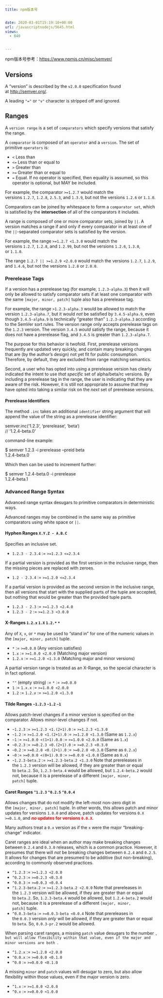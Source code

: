 ```yaml
---
title: npm版本号


date: 2020-03-01T15:19:10+00:00
url: /javascriptnodejs/5645.html
views:
  - 840


---
```

npm版本号参考：https://www.npmjs.cn/misc/semver/

## Versions

A &#8220;version&#8221; is described by the `v2.0.0` specification found at <http://semver.org/>.

A leading `"="` or `"v"` character is stripped off and ignored.

## <a id="ranges" class="anchor" href="https://www.npmjs.cn/misc/semver/#ranges" aria-hidden="true"></a>Ranges

A `version range` is a set of `comparators` which specify versions that satisfy the range.

A `comparator` is composed of an `operator` and a `version`. The set of primitive `operators` is:

  * `<` Less than
  * `<=` Less than or equal to
  * `>` Greater than
  * `>=` Greater than or equal to
  * `=` Equal. If no operator is specified, then equality is assumed, so this operator is optional, but MAY be included.

For example, the comparator `>=1.2.7` would match the versions `1.2.7`, `1.2.8`, `2.5.3`, and `1.3.9`, but not the versions `1.2.6` or `1.1.0`.

Comparators can be joined by whitespace to form a `comparator set`, which is satisfied by the **intersection** of all of the comparators it includes.

A range is composed of one or more comparator sets, joined by `||`. A version matches a range if and only if every comparator in at least one of the `||`-separated comparator sets is satisfied by the version.

For example, the range `>=1.2.7 <1.3.0` would match the versions `1.2.7`, `1.2.8`, and `1.2.99`, but not the versions `1.2.6`, `1.3.0`, or `1.1.0`.

The range `1.2.7 || >=1.2.9 <2.0.0` would match the versions `1.2.7`, `1.2.9`, and `1.4.6`, but not the versions `1.2.8` or `2.0.0`.

### <a id="prerelease-tags" class="anchor" href="https://www.npmjs.cn/misc/semver/#prerelease-tags" aria-hidden="true"></a>Prerelease Tags

If a version has a prerelease tag (for example, `1.2.3-alpha.3`) then it will only be allowed to satisfy comparator sets if at least one comparator with the same `[major, minor, patch]` tuple also has a prerelease tag.

For example, the range `>1.2.3-alpha.3` would be allowed to match the version `1.2.3-alpha.7`, but it would _not_ be satisfied by `3.4.5-alpha.9`, even though `3.4.5-alpha.9` is technically &#8220;greater than&#8221; `1.2.3-alpha.3` according to the SemVer sort rules. The version range only accepts prerelease tags on the `1.2.3` version. The version `3.4.5` _would_ satisfy the range, because it does not have a prerelease flag, and `3.4.5` is greater than `1.2.3-alpha.7`.

The purpose for this behavior is twofold. First, prerelease versions frequently are updated very quickly, and contain many breaking changes that are (by the author&#8217;s design) not yet fit for public consumption. Therefore, by default, they are excluded from range matching semantics.

Second, a user who has opted into using a prerelease version has clearly indicated the intent to use _that specific_ set of alpha/beta/rc versions. By including a prerelease tag in the range, the user is indicating that they are aware of the risk. However, it is still not appropriate to assume that they have opted into taking a similar risk on the _next_ set of prerelease versions.

#### <a id="prerelease-identifiers" class="anchor" href="https://www.npmjs.cn/misc/semver/#prerelease-identifiers" aria-hidden="true"></a>Prerelease Identifiers

The method `.inc` takes an additional `identifier` string argument that will append the value of the string as a prerelease identifier:

<div class="highlight javascript">
  <div class="line">
    <span class="source js"><span class="variable other object js">semver</span><span class="meta method-call js"><span class="meta delimiter method period js">.</span><span class="entity name function js">inc</span><span class="meta arguments js"><span class="punctuation definition arguments begin bracket round js">(</span><span class="string quoted single js"><span class="punctuation definition string begin js">&#8216;</span>1.2.3<span class="punctuation definition string end js">&#8216;</span></span><span class="meta delimiter object comma js">,</span> <span class="string quoted single js"><span class="punctuation definition string begin js">&#8216;</span>prerelease<span class="punctuation definition string end js">&#8216;</span></span><span class="meta delimiter object comma js">,</span> <span class="string quoted single js"><span class="punctuation definition string begin js">&#8216;</span>beta<span class="punctuation definition string end js">&#8216;</span></span><span class="punctuation definition arguments end bracket round js">)</span></span></span></span>
  </div>
  
  <div class="line">
    <span class="source js"><span class="comment line double-slash js"><span class="punctuation definition comment js">//</span> &#8216;1.2.4-beta.0&#8217;</span></span>
  </div>
</div>

command-line example:

<div class="highlight sh">
  <div class="line">
    <span class="source shell">$ semver 1.2.3 -i prerelease &#8211;preid beta</span>
  </div>
  
  <div class="line">
    <span class="source shell">1.2.4-beta.0</span>
  </div>
</div>

Which then can be used to increment further:

<div class="highlight sh">
  <div class="line">
    <span class="source shell">$ semver 1.2.4-beta.0 -i prerelease</span>
  </div>
  
  <div class="line">
    <span class="source shell">1.2.4-beta.1</span>
  </div>
</div>

### <a id="advanced-range-syntax" class="anchor" href="https://www.npmjs.cn/misc/semver/#advanced-range-syntax" aria-hidden="true"></a>Advanced Range Syntax

Advanced range syntax desugars to primitive comparators in deterministic ways.

Advanced ranges may be combined in the same way as primitive comparators using white space or `||`.

#### <a id="hyphen-ranges-xyz---abc" class="anchor" href="https://www.npmjs.cn/misc/semver/#hyphen-ranges-xyz---abc" aria-hidden="true"></a>Hyphen Ranges `X.Y.Z - A.B.C`

Specifies an inclusive set.

  * `1.2.3 - 2.3.4` := `>=1.2.3 <=2.3.4`

If a partial version is provided as the first version in the inclusive range, then the missing pieces are replaced with zeroes.

  * `1.2 - 2.3.4` := `>=1.2.0 <=2.3.4`

If a partial version is provided as the second version in the inclusive range, then all versions that start with the supplied parts of the tuple are accepted, but nothing that would be greater than the provided tuple parts.

  * `1.2.3 - 2.3` := `>=1.2.3 <2.4.0`
  * `1.2.3 - 2` := `>=1.2.3 <3.0.0`

#### <a id="x-ranges-12x-1x-12-" class="anchor" href="https://www.npmjs.cn/misc/semver/#x-ranges-12x-1x-12-" aria-hidden="true"></a>X-Ranges `1.2.x` `1.X` `1.2.*` `*`

Any of `X`, `x`, or `*` may be used to &#8220;stand in&#8221; for one of the numeric values in the `[major, minor, patch]` tuple.

  * `*` := `>=0.0.0` (Any version satisfies)
  * `1.x` := `>=1.0.0 <2.0.0` (Matching major version)
  * `1.2.x` := `>=1.2.0 <1.3.0` (Matching major and minor versions)

A partial version range is treated as an X-Range, so the special character is in fact optional.

  * `""` (empty string) := `*` := `>=0.0.0`
  * `1` := `1.x.x` := `>=1.0.0 <2.0.0`
  * `1.2` := `1.2.x` := `>=1.2.0 <1.3.0`

#### <a id="tilde-ranges-123-12-1" class="anchor" href="https://www.npmjs.cn/misc/semver/#tilde-ranges-123-12-1" aria-hidden="true"></a>Tilde Ranges `~1.2.3` `~1.2` `~1`

Allows patch-level changes if a minor version is specified on the comparator. Allows minor-level changes if not.

  * `~1.2.3` := `>=1.2.3 <1.(2+1).0` := `>=1.2.3 <1.3.0`
  * `~1.2` := `>=1.2.0 <1.(2+1).0` := `>=1.2.0 <1.3.0` (Same as `1.2.x`)
  * `~1` := `>=1.0.0 <(1+1).0.0` := `>=1.0.0 <2.0.0` (Same as `1.x`)
  * `~0.2.3` := `>=0.2.3 <0.(2+1).0` := `>=0.2.3 <0.3.0`
  * `~0.2` := `>=0.2.0 <0.(2+1).0` := `>=0.2.0 <0.3.0` (Same as `0.2.x`)
  * `~0` := `>=0.0.0 <(0+1).0.0` := `>=0.0.0 <1.0.0` (Same as `0.x`)
  * `~1.2.3-beta.2` := `>=1.2.3-beta.2 <1.3.0` Note that prereleases in the `1.2.3` version will be allowed, if they are greater than or equal to `beta.2`. So, `1.2.3-beta.4` would be allowed, but `1.2.4-beta.2` would not, because it is a prerelease of a different `[major, minor, patch]` tuple.

#### <a id="caret-ranges-123-025-004" class="anchor" href="https://www.npmjs.cn/misc/semver/#caret-ranges-123-025-004" aria-hidden="true"></a>Caret Ranges `^1.2.3` `^0.2.5` `^0.0.4`

Allows changes that do not modify the left-most non-zero digit in the `[major, minor, patch]` tuple. In other words, this allows patch and minor updates for versions `1.0.0` and above, patch updates for versions `0.X >=0.1.0`, and <span style="color: #ff0000;"><strong><em>no</em> updates for versions <code>0.0.X</code>.</strong></span>

Many authors treat a `0.x` version as if the `x` were the major &#8220;breaking-change&#8221; indicator.

Caret ranges are ideal when an author may make breaking changes between `0.2.4` and `0.3.0` releases, which is a common practice. However, it presumes that there will _not_ be breaking changes between `0.2.4` and `0.2.5`. It allows for changes that are presumed to be additive (but non-breaking), according to commonly observed practices.

  * `^1.2.3` := `>=1.2.3 <2.0.0`
  * `^0.2.3` := `>=0.2.3 <0.3.0`
  * `^0.0.3` := `>=0.0.3 <0.0.4`
  * `^1.2.3-beta.2` := `>=1.2.3-beta.2 <2.0.0` Note that prereleases in the `1.2.3` version will be allowed, if they are greater than or equal to `beta.2`. So, `1.2.3-beta.4` would be allowed, but `1.2.4-beta.2` would not, because it is a prerelease of a different `[major, minor, patch]` tuple.
  * `^0.0.3-beta` := `>=0.0.3-beta <0.0.4` Note that prereleases in the `0.0.3` version _only_ will be allowed, if they are greater than or equal to `beta`. So, `0.0.3-pr.2` would be allowed.

When parsing caret ranges, a missing `patch` value desugars to the number ``, but will allow flexibility within that value, even if the major and minor versions are both ``.

  * `^1.2.x` := `>=1.2.0 <2.0.0`
  * `^0.0.x` := `>=0.0.0 <0.1.0`
  * `^0.0` := `>=0.0.0 <0.1.0`

A missing `minor` and `patch` values will desugar to zero, but also allow flexibility within those values, even if the major version is zero.

  * `^1.x` := `>=1.0.0 <2.0.0`
  * `^0.x` := `>=0.0.0 <1.0.0`